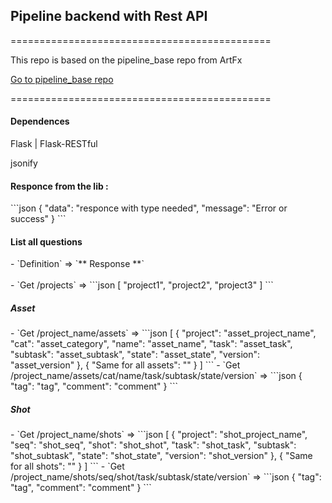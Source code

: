 <h2>Pipeline backend with Rest API</h2>

<p>=============================================</p>
<p>This repo is based on the pipeline_base repo from ArtFx</p>
<a href="https://gitlab.com/artfx-pipeline/pipline_base/-/tree/prod">Go to pipeline_base repo</a>
<p>=============================================</p>
<h4>Dependences</h4>
<p>Flask | Flask-RESTful</p>
<p>jsonify</p>

<h4>Responce from the lib :</h4>
```json
{
  "data": "responce with type needed",
  "message": "Error or success"
}
```
<h4>List all questions</h4>
- `Definition` => `** Response **`
<br/><br/>
- `Get /projects` => 
```json
[ "project1", "project2", "project3" ]
```

<h5>Asset</h5>
- `Get /project_name/assets` =>
```json
[ 
  {
    "project": "asset_project_name",
    "cat": "asset_category",
    "name": "asset_name",
    "task": "asset_task",
    "subtask": "asset_subtask",
    "state": "asset_state",
    "version": "asset_version"
  },
  {
    "Same for all assets": ""
  }
]
```
- `Get /project_name/assets/cat/name/task/subtask/state/version` =>
```json
{
 "tag": "tag",
 "comment": "comment"
}
```

<h5>Shot</h5>
- `Get /project_name/shots` =>
```json
[ 
  {
    "project": "shot_project_name",
    "seq": "shot_seq",
    "shot": "shot_shot",
    "task": "shot_task",
    "subtask": "shot_subtask",
    "state": "shot_state",
    "version": "shot_version"
  },
  {
    "Same for all shots": ""
  }
]
```
- `Get /project_name/shots/seq/shot/task/subtask/state/version` =>
```json
{
 "tag": "tag",
 "comment": "comment"
}
```


